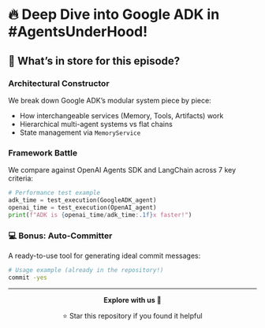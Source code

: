 # 🔥 Deep Dive into Google ADK in #AgentsUnderHood!

## 🚀 What’s in store for this episode?

### **Architectural Constructor**
We break down Google ADK’s modular system piece by piece:
- How interchangeable services (Memory, Tools, Artifacts) work
- Hierarchical multi-agent systems vs flat chains
- State management via `MemoryService`

### **Framework Battle**
We compare against OpenAI Agents SDK and LangChain across 7 key criteria:
```python
# Performance test example 
adk_time = test_execution(GoogleADK_agent)
openai_time = test_execution(OpenAI_agent)
print(f"ADK is {openai_time/adk_time:.1f}x faster!")
```

### 💻 **Bonus: Auto-Committer**
A ready-to-use tool for generating ideal commit messages:
```bash
# Usage example (already in the repository!)
commit -yes
```

---

<div align="center">

**Explore with us 🚀**

⭐ Star this repository if you found it helpful

</div>